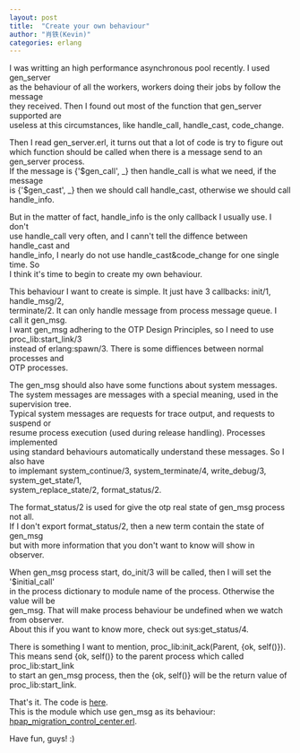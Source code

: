 ```yaml
---
layout: post
title:  "Create your own behaviour"
author: "肖铁(Kevin)"
categories: erlang
---
```


I was writting an high performance asynchronous pool recently. I used gen_server  
as the behaviour of all the workers, workers doing their jobs by follow the message  
they received. Then I found out most of the function that gen_server supported are  
useless at this circumstances, like handle_call, handle_cast, code_change.  


Then I read gen_server.erl, it turns out that a lot of code is try to figure out  
which function should be called when there is a message send to an gen_server process.  
If the message is {'$gen_call', _} then handle_call is what we need, if the message  
is {'$gen_cast', _} then we should call handle_cast, otherwise we should call handle_info.  


But in the matter of fact, handle_info is the only callback I usually use. I don't  
use handle_call very often, and I cann't tell the diffence between handle_cast and  
handle_info, I nearly do not use handle_cast&code_change for one single time. So  
I think it's time to begin to create my own behaviour.


This behaviour I want to create is simple. It just have 3 callbacks: init/1, handle_msg/2,  
terminate/2. It can only handle message from process message queue. I call it gen_msg.  
I want gen_msg adhering to the OTP Design Principles, so I need to use proc_lib:start_link/3  
instead of erlang:spawn/3. There is some diffiences between normal processes and  
OTP processes.  


The gen_msg should also have some functions about system messages.  
The system messages are messages with a special meaning, used in the supervision tree.  
Typical system messages are requests for trace output, and requests to suspend or  
resume process execution (used during release handling). Processes implemented  
using standard behaviours automatically understand these messages. So I also have  
to implemant system_continue/3, system_terminate/4, write_debug/3, system_get_state/1,  
system_replace_state/2, format_status/2.  


The format_status/2 is used for give the otp real state of gen_msg process not all.  
If I don't export format_status/2, then a new term contain the state of gen_msg  
but with more information that you don't want to know will show in observer.


When gen_msg process start, do_init/3 will be called, then I will set the '$initial_call'  
in the process dictionary to module name of the process. Otherwise the value will be  
gen_msg. That will make process behaviour be undefined when we watch from observer.  
About this if you want to know more, check out sys:get_status/4.  


There is something I want to mention, proc_lib:init_ack(Parent, {ok, self()}).  
This means send {ok, self()} to the parent process which called proc_lib:start_link  
to start an gen_msg process, then the {ok, self()} will be the return value of  
proc_lib:start_link.  


That's it. The code is [here](https://github.com/wudixiaotie/hpap/blob/master/src/hpap/gen_msg.erl).  
This is the module which use gen_msg as its behaviour: [hpap_migration_control_center.erl](https://github.com/wudixiaotie/hpap/blob/master/src/hpap/hpap_migration_control_center.erl).


Have fun, guys! :)